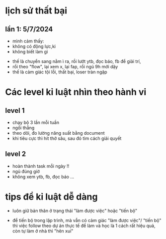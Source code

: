 # **lịch sử thất bại**

## lần 1: 5/7/2024

- mình cảm thấy:
- không có động lực,ki
- không biết làm gì
<!-- (mục tiêu là nắm rõ source code
nhưng mới nắm tầm 50% đã hết động lực tìm hiểu sâu rồi) -->

- thế là chuyển sang nằm ì ra, rồi lướt ytb, đọc báo, fb để giải trí,
- rồi theo "flow", lại xem x, lại fap, rồi ngủ 9h mới dậy
- thế là cảm giác tội lỗi, thất bại, loser tràn ngập

# **Các level kỉ luật nhìn theo hành vi**

## level 1

- chạy bộ 3 lần mỗi tuần
- ngồi thẳng
- theo dõi, đo lường năng suất bằng document
- khi tiêu cực thì hít thở sâu, sau đó tìm cách giải quyết
  <!-- tức đo theo plan đã lên, xem mình hoàn thành được thế nào? nếu k hoàn thành thì lí do là gì ?
  đo theo ngày, theo tuần, theo tháng, theo năm -->

## level 2

- hoàn thành task mỗi ngày !!
- ngủ đúng giờ
- không xem ytb, fb, đọc báo ...

# **tips để kỉ luật dễ dàng**

- luôn giữ bản thân ở trạng thái "làm được việc" hoặc "tiến bộ"
<!-- ví dụ:
  việc học về cloud cho mình cảm giác tiến bộ
  việc hoàn thành airbnb, hoàn thành task ở fpt cho mình cảm giác "làm được việc" -->

- để tiến bộ trong lập trình, mà vẫn có cảm giác "làm được việc"/ "tiến bộ" thì
  việc follow theo dự án thực tế để làm và học là 1 cách rất hiệu quả,
  còn tự làm ở nhà thì "hên xui"
